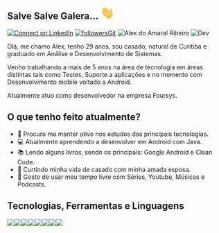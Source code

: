 ## Salve Salve Galera... <img src="https://github.com/alexdoamaral/alexdoamaral/blob/main/hey.gif?raw=true" width="32px">


[![Connect on LinkedIn](https://img.shields.io/badge/--linkedin?label=LinkedIn&logo=LinkedIn&style=social)](https://www.linkedin.com/in/alexdoamaralribeiro/) [![followersGit](https://img.shields.io/github/followers/alexdoamaral?style=social)](https://github.com/alexdoamaral) <img src="https://komarev.com/ghpvc/?username=alexdoamaral&label=Profile%20views&color=0e75b6&style=social" alt="Alex do Amaral Ribeiro" /> ![Dev](https://img.shields.io/badge/Dev-AlexdoAmaral-yellowgreen)

Olá, me chamo Alex, tenho 29 anos, sou casado, natural de Curitiba e graduado em Análise e Desenvolvimento de Sistemas.

Venho trabalhando a mais de 5 anos na área de tecnologia em áreas distintas tais como Testes, Suporte a aplicações e no momento com Desenvolvimento mobile voltado a Android.

Atualmente atuo como desenvolvedor na empresa Foursys.

## O que tenho feito atualmente?

- 👾 Procuro me manter ativo nos estudos das principais tecnologias.
- 💻 Atualmente aprendendo a desenvolver em Android com Java.
- 📚 Lendo alguns livros, sendo os principais: Google Android e Clean Code.
- 👫 Curtindo minha vida de casado com minha amada esposa.
- 🎼 Gosto de usar meu tempo livre com Séries, Youtube, Músicas e Podcasts.

## Tecnologias, Ferramentas e Linguagens 

<code><img width="15%" src="https://www.vectorlogo.zone/logos/android/android-ar21.svg"></code><code><img width="15%" src="https://www.vectorlogo.zone/logos/java/java-ar21.svg"><code><img width="15%" src="https://www.vectorlogo.zone/logos/javascript/javascript-ar21.svg"></code><code><img width="15%" src="https://www.vectorlogo.zone/logos/w3_html5/w3_html5-ar21.svg"></code></code><code><img width="15%" src="https://www.vectorlogo.zone/logos/git-scm/git-scm-ar21.svg"></code><code><img width="15%" src="https://www.vectorlogo.zone/logos/github/github-ar21.svg"></code><code><img width="15%" src="https://www.vectorlogo.zone/logos/getbootstrap/getbootstrap-ar21.svg"></code><code><img width="15%" src="https://www.vectorlogo.zone/logos/visualstudio_code/visualstudio_code-ar21.svg"></code>




